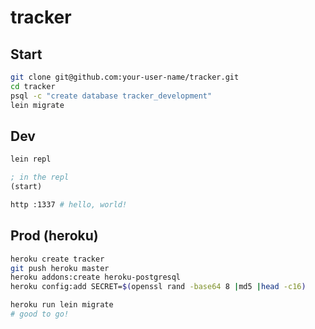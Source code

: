 # tracker

## Start

```bash
git clone git@github.com:your-user-name/tracker.git
cd tracker
psql -c "create database tracker_development"
lein migrate
```

## Dev

```bash
lein repl
```

```clojure
; in the repl
(start)
```

```bash
http :1337 # hello, world!
```

## Prod (heroku)

```bash
heroku create tracker
git push heroku master
heroku addons:create heroku-postgresql
heroku config:add SECRET=$(openssl rand -base64 8 |md5 |head -c16)

heroku run lein migrate
# good to go!
```
